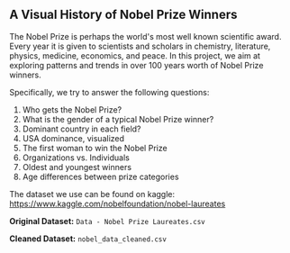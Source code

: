 ## A Visual History of Nobel Prize Winners

The Nobel Prize is perhaps the world's most well known scientific award. Every year it is given to scientists and scholars in chemistry, literature, physics, medicine, economics, and peace. In this project, we aim at exploring patterns and trends in over 100 years worth of Nobel Prize winners.

Specifically, we try to answer the following questions:

1. Who gets the Nobel Prize?
2. What is the gender of a typical Nobel Prize winner?
3. Dominant country in each field?
4. USA dominance, visualized
5. The first woman to win the Nobel Prize
6. Organizations vs. Individuals
7. Oldest and youngest winners
8. Age differences between prize categories

The dataset we use can be found on kaggle: https://www.kaggle.com/nobelfoundation/nobel-laureates

**Original Dataset:**
`Data - Nobel Prize Laureates.csv`      

**Cleaned Dataset:**
`nobel_data_cleaned.csv`
